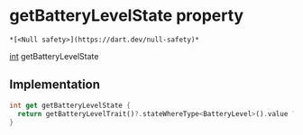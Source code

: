 


# getBatteryLevelState property




    *[<Null safety>](https://dart.dev/null-safety)*




[int](https://api.flutter.dev/flutter/dart-core/int-class.html) getBatteryLevelState
  







## Implementation

```dart
int get getBatteryLevelState {
  return getBatteryLevelTrait()?.stateWhereType<BatteryLevel>().value ?? 0;
}
```








